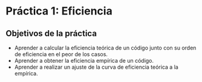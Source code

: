 # Práctica 1: Eficiencia

## Objetivos de la práctica

* Aprender a calcular la eficiencia teórica de un código junto con su orden de eficiencia en el peor de los casos.
* Aprender a obtener la eficiencia empírica de un código.
* Aprender a realizar un ajuste de la curva de eficiencia teórica a la empírica.

